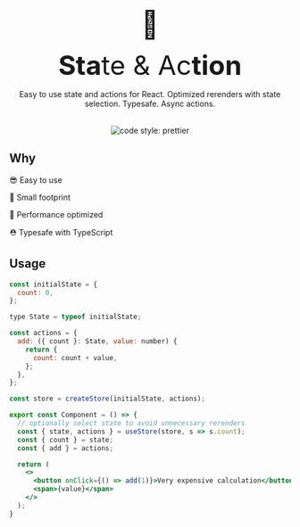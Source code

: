 <div align="center">
  <p><font size="64px">🚉</font></p>
  <p>
    <font size="18px">
      <b>Sta</b>te & Ac<b>tion</b>
    </font>
  </p>
  <p>
  Easy to use state and actions for React. Optimized rerenders with state selection. Typesafe. Async actions.
  </p>
  <br />
  <img alt="code style: prettier" src="https://img.shields.io/badge/code_style-prettier-ff69b4.svg?style=flat-square">
</div>

## Why

😎 Easy to use

🦶 Small footprint

🚀 Performance optimized

⛑ Typesafe with TypeScript

## Usage

```jsx
const initialState = {
  count: 0,
};

type State = typeof initialState;

const actions = {
  add: ({ count }: State, value: number) {
    return {
      count: count + value,
    };
  },
};

const store = createStore(initialState, actions);

export const Component = () => {
  // optionally select state to avoid unnecessary rerenders
  const { state, actions } = useStore(store, s => s.count);
  const { count } = state;
  const { add } = actions;

  return (
    <>
      <button onClick={() => add(1)}>Very expensive calculation</button>
      <span>{value}</span>
    </>
  );
}

```
